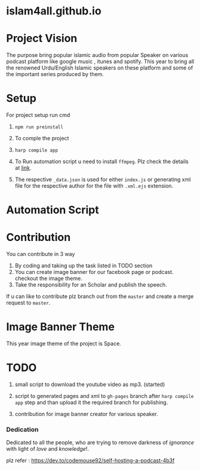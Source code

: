 # islam4all.github.io

# Project Vision
The purpose bring popular islamic audio from popular Speaker on various podcast platform like google music , itunes and spotify.
This year to bring all the renowned Urdu/English Islamic speakers on these platform and some of the important series produced by them.

# Setup
For project setup run cmd
1. `npm run preinstall`

2. To comple the project

3. `harp compile app`

4. To Run automation script u need to install `ffmpeg`. Plz check the details at [link](https://www.ffmpeg.org/download.html#).

5. The respective `_data.json` is used for either `index.js` or generating xml file for the respective author for the file with `.xml.ejs` extension. 


# Automation Script



# Contribution
You can contribute in 3 way

1. By coding and taking up the task listed in TODO section
2. You can create image banner for our facebook page or podcast. checkout the image theme.
3. Take the responsibility for an Scholar and publish the speech.

If u can like to contribute plz branch out from the `master` and create a merge request to `master`.

# Image Banner Theme
This year image theme of the project is Space.

# TODO

1. small script to download the youtube video as mp3. (started)

2. script to generated pages and xml to `gh-pages` branch after `harp compile app` step and than upload it the required branch for publishing.

3. contribution for image banner creator for various speaker.

### Dedication
Dedicated to all the people, who are trying to remove darkness of *ignorance* with light of *love* and *knowledge*!.

plz refer : https://dev.to/codemouse92/self-hosting-a-podcast-4b3f
